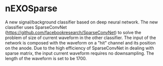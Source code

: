 # nEXOSparse
A new signal/background classifier based on deep neural network. The new classifier uses SparseConvNet (https://github.com/facebookresearch/SparseConvNet) to solve the problem of size of current waveform in the other classifier.
The input of the network is composed with the waveform on a "hit" channel and its position on the anode. Due to the high efficiency of SparseConvNet in dealing with sparse matrix, the input current waveform requires no downsampling. The length of the waveform is set to be 1700.
